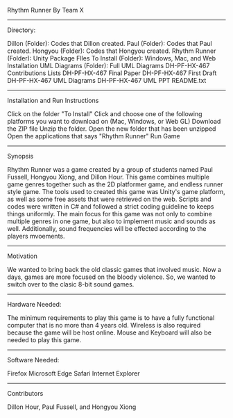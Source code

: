 
Rhythm Runner 
By Team X

-----------------------------------------------------------------------------
Directory:

Dillon (Folder): Codes that Dillon created.
Paul (Folder): Codes that Paul created.
Hongyou (Folder): Codes that Hongyou created.
Rhythm Runner (Folder): Unity Package FIles
To Install (Folder): Windows, Mac, and Web Installation
UML Diagrams (Folder): Full UML Diagrams
DH-PF-HX-467 Contributions Lists
DH-PF-HX-467 Final Paper
DH-PF-HX-467 First Draft
DH-PF-HX-467 UML Diagrams
DH-PF-HX-467 UML PPT
README.txt

-----------------------------------------------------------------------------
Installation and Run Instructions

Click on the folder "To Install" 
Click and choose one of the following platforms you want to download on (Mac, Windows, or Web GL)
Download the ZIP file
Unzip the folder. 
Open the new folder that has been unzipped
Open the applications that says "Rhythm Runner" 
Run Game

-----------------------------------------------------------------------------
Synopsis

Rhythm Runner was a game created by a group of students named Paul Fussell, Hongyou Xiong, and Dillon Hour. This game combines multiple game genres together such as the 2D platformer game, and endless runner style game. The tools used to created this game was Unity's game platform, as well as some free assets that were retrieved on the web. Scripts and codes were written in C# and followed a strict coding guideline to keeps things uniformly. The main focus for this game was not only to combine multiple genres in one game, but also to implement music and sounds as well. Additionally, sound frequencies will be effected according to the players mvoements.

-----------------------------------------------------------------------------
Motivation

We wanted to bring back the old classic games that involved music. Now a days, games are more focused on the bloody violence. So, we wanted to switch over to the clasic 8-bit sound games.

-----------------------------------------------------------------------------
Hardware Needed:

The minimum requirements to play this game is to have a fully functional computer that is no more than 4 years old. Wireless is also required because the game will be host online. Mouse and Keyboard will also be needed to play this game.

-----------------------------------------------------------------------------
Software Needed:

Firefox
Microsoft Edge
Safari
Internet Explorer

-----------------------------------------------------------------------------
Contributors

Dillon Hour, Paul Fussell, and Hongyou Xiong
